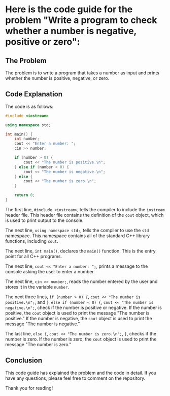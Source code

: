 # Here is the code guide for the problem "Write a program to check whether a number is negative, positive or zero":

## The Problem

The problem is to write a program that takes a number as input and prints whether the number is positive, negative, or zero.

## Code Explanation

The code is as follows:

```c++
#include <iostream>

using namespace std;

int main() {
    int number;
    cout << "Enter a number: ";
    cin >> number;

    if (number > 0) {
        cout << "The number is positive.\n";
    } else if (number < 0) {
        cout << "The number is negative.\n";
    } else {
        cout << "The number is zero.\n";
    }

    return 0;
}
```

The first line, `#include <iostream>`, tells the compiler to include the `iostream` header file. This header file contains the definition of the `cout` object, which is used to print output to the console.

The next line, `using namespace std;`, tells the compiler to use the `std` namespace. This namespace contains all of the standard C++ library functions, including `cout`.

The next line, `int main()`, declares the `main()` function. This is the entry point for all C++ programs.

The next line, `cout << "Enter a number: ";`, prints a message to the console asking the user to enter a number.

The next line, `cin >> number;`, reads the number entered by the user and stores it in the variable `number`.

The next three lines, `if (number > 0) {`, `cout << "The number is positive.\n";`, and `} else if (number < 0) {`, `cout << "The number is negative.\n";`, check if the number is positive or negative. If the number is positive, the `cout` object is used to print the message "The number is positive." If the number is negative, the `cout` object is used to print the message "The number is negative."

The last line, `else {`, `cout << "The number is zero.\n";`, `}`, checks if the number is zero. If the number is zero, the `cout` object is used to print the message "The number is zero."

## Conclusion

This code guide has explained the problem and the code in detail. If you have any questions, please feel free to comment on the repository.

Thank you for reading!